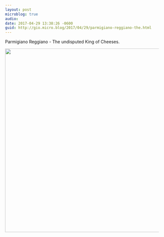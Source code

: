 ```yaml
---
layout: post
microblog: true
audio: 
date: 2017-04-29 13:38:26 -0600
guid: http://gio.micro.blog/2017/04/29/parmigiano-reggiano-the.html
---
```

Parmigiano Reggiano - The undisputed King of Cheeses. 

<img src="http://gio.micro.blog/uploads/2017/8f3134a48a.jpg" width="600" height="600" style="height: auto" />
